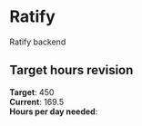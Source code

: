 # Ratify
Ratify backend

## Target hours revision 
**Target**: 450 \
**Current**: 169.5 \
**Hours per day needed**: 

